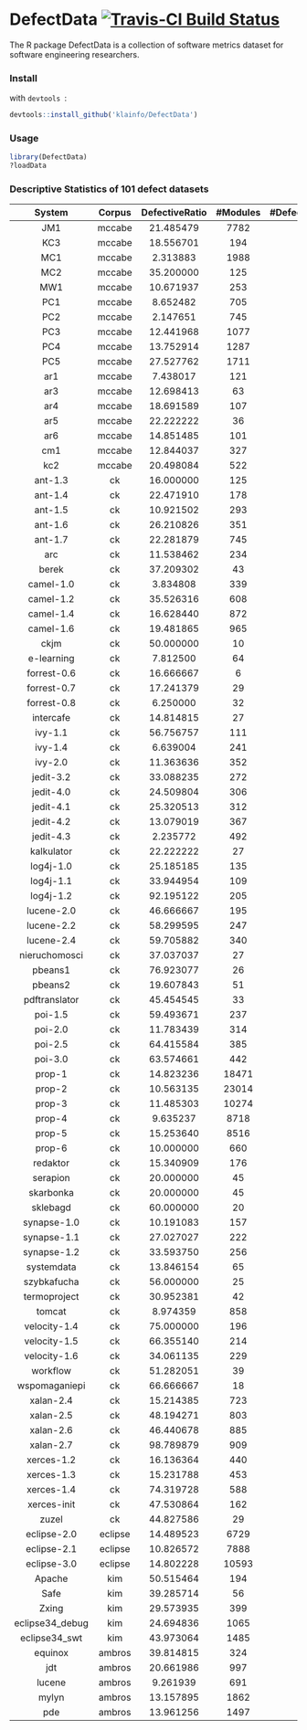 DefectData [![Travis-CI Build Status](https://travis-ci.org/klainfo/DefectData.png?branch=master)](https://travis-ci.org/klainfo/DefectData)
=================
The R package DefectData is a collection of software metrics dataset for software engineering researchers.


### Install
with `devtools `:
```r
devtools::install_github('klainfo/DefectData')
```
### Usage
```r
library(DefectData)
?loadData
```

### Descriptive Statistics of 101 defect datasets

|          System |  Corpus | DefectiveRatio | #Modules | #DefectiveModules | #Predictors |         EPV |
|:---------------:|:-------:|:--------------:|:-------:|:---------:|:----------:|:-----------:|
|             JM1 |  mccabe |      21.485479 |    7782 |      1672 |         21 |  79.6190476 |
|             KC3 |  mccabe |      18.556701 |     194 |        36 |         39 |   0.9230769 |
|             MC1 |  mccabe |       2.313883 |    1988 |        46 |         38 |   1.2105263 |
|             MC2 |  mccabe |      35.200000 |     125 |        44 |         39 |   1.1282051 |
|             MW1 |  mccabe |      10.671937 |     253 |        27 |         37 |   0.7297297 |
|             PC1 |  mccabe |       8.652482 |     705 |        61 |         37 |   1.6486486 |
|             PC2 |  mccabe |       2.147651 |     745 |        16 |         36 |   0.4444444 |
|             PC3 |  mccabe |      12.441968 |    1077 |       134 |         37 |   3.6216216 |
|             PC4 |  mccabe |      13.752914 |    1287 |       177 |         37 |   4.7837838 |
|             PC5 |  mccabe |      27.527762 |    1711 |       471 |         38 |  12.3947368 |
|             ar1 |  mccabe |       7.438017 |     121 |         9 |         29 |   0.3103448 |
|             ar3 |  mccabe |      12.698413 |      63 |         8 |         29 |   0.2758621 |
|             ar4 |  mccabe |      18.691589 |     107 |        20 |         29 |   0.6896552 |
|             ar5 |  mccabe |      22.222222 |      36 |         8 |         29 |   0.2758621 |
|             ar6 |  mccabe |      14.851485 |     101 |        15 |         29 |   0.5172414 |
|             cm1 |  mccabe |      12.844037 |     327 |        42 |         37 |   1.1351351 |
|             kc2 |  mccabe |      20.498084 |     522 |       107 |         21 |   5.0952381 |
|         ant-1.3 |      ck |      16.000000 |     125 |        20 |         20 |   1.0000000 |
|         ant-1.4 |      ck |      22.471910 |     178 |        40 |         20 |   2.0000000 |
|         ant-1.5 |      ck |      10.921502 |     293 |        32 |         20 |   1.6000000 |
|         ant-1.6 |      ck |      26.210826 |     351 |        92 |         20 |   4.6000000 |
|         ant-1.7 |      ck |      22.281879 |     745 |       166 |         20 |   8.3000000 |
|             arc |      ck |      11.538462 |     234 |        27 |         20 |   1.3500000 |
|           berek |      ck |      37.209302 |      43 |        16 |         20 |   0.8000000 |
|       camel-1.0 |      ck |       3.834808 |     339 |        13 |         20 |   0.6500000 |
|       camel-1.2 |      ck |      35.526316 |     608 |       216 |         20 |  10.8000000 |
|       camel-1.4 |      ck |      16.628440 |     872 |       145 |         20 |   7.2500000 |
|       camel-1.6 |      ck |      19.481865 |     965 |       188 |         20 |   9.4000000 |
|            ckjm |      ck |      50.000000 |      10 |         5 |         20 |   0.2500000 |
|      e-learning |      ck |       7.812500 |      64 |         5 |         20 |   0.2500000 |
|     forrest-0.6 |      ck |      16.666667 |       6 |         1 |         20 |   0.0500000 |
|     forrest-0.7 |      ck |      17.241379 |      29 |         5 |         20 |   0.2500000 |
|     forrest-0.8 |      ck |       6.250000 |      32 |         2 |         20 |   0.1000000 |
|       intercafe |      ck |      14.814815 |      27 |         4 |         20 |   0.2000000 |
|         ivy-1.1 |      ck |      56.756757 |     111 |        63 |         20 |   3.1500000 |
|         ivy-1.4 |      ck |       6.639004 |     241 |        16 |         20 |   0.8000000 |
|         ivy-2.0 |      ck |      11.363636 |     352 |        40 |         20 |   2.0000000 |
|       jedit-3.2 |      ck |      33.088235 |     272 |        90 |         20 |   4.5000000 |
|       jedit-4.0 |      ck |      24.509804 |     306 |        75 |         20 |   3.7500000 |
|       jedit-4.1 |      ck |      25.320513 |     312 |        79 |         20 |   3.9500000 |
|       jedit-4.2 |      ck |      13.079019 |     367 |        48 |         20 |   2.4000000 |
|       jedit-4.3 |      ck |       2.235772 |     492 |        11 |         20 |   0.5500000 |
|      kalkulator |      ck |      22.222222 |      27 |         6 |         20 |   0.3000000 |
|       log4j-1.0 |      ck |      25.185185 |     135 |        34 |         20 |   1.7000000 |
|       log4j-1.1 |      ck |      33.944954 |     109 |        37 |         20 |   1.8500000 |
|       log4j-1.2 |      ck |      92.195122 |     205 |       189 |         20 |   9.4500000 |
|      lucene-2.0 |      ck |      46.666667 |     195 |        91 |         20 |   4.5500000 |
|      lucene-2.2 |      ck |      58.299595 |     247 |       144 |         20 |   7.2000000 |
|      lucene-2.4 |      ck |      59.705882 |     340 |       203 |         20 |  10.1500000 |
|   nieruchomosci |      ck |      37.037037 |      27 |        10 |         20 |   0.5000000 |
|         pbeans1 |      ck |      76.923077 |      26 |        20 |         20 |   1.0000000 |
|         pbeans2 |      ck |      19.607843 |      51 |        10 |         20 |   0.5000000 |
|   pdftranslator |      ck |      45.454545 |      33 |        15 |         20 |   0.7500000 |
|         poi-1.5 |      ck |      59.493671 |     237 |       141 |         20 |   7.0500000 |
|         poi-2.0 |      ck |      11.783439 |     314 |        37 |         20 |   1.8500000 |
|         poi-2.5 |      ck |      64.415584 |     385 |       248 |         20 |  12.4000000 |
|         poi-3.0 |      ck |      63.574661 |     442 |       281 |         20 |  14.0500000 |
|          prop-1 |      ck |      14.823236 |   18471 |      2738 |         20 | 136.9000000 |
|          prop-2 |      ck |      10.563135 |   23014 |      2431 |         20 | 121.5500000 |
|          prop-3 |      ck |      11.485303 |   10274 |      1180 |         20 |  59.0000000 |
|          prop-4 |      ck |       9.635237 |    8718 |       840 |         20 |  42.0000000 |
|          prop-5 |      ck |      15.253640 |    8516 |      1299 |         20 |  64.9500000 |
|          prop-6 |      ck |      10.000000 |     660 |        66 |         20 |   3.3000000 |
|        redaktor |      ck |      15.340909 |     176 |        27 |         20 |   1.3500000 |
|        serapion |      ck |      20.000000 |      45 |         9 |         20 |   0.4500000 |
|       skarbonka |      ck |      20.000000 |      45 |         9 |         20 |   0.4500000 |
|        sklebagd |      ck |      60.000000 |      20 |        12 |         20 |   0.6000000 |
|     synapse-1.0 |      ck |      10.191083 |     157 |        16 |         20 |   0.8000000 |
|     synapse-1.1 |      ck |      27.027027 |     222 |        60 |         20 |   3.0000000 |
|     synapse-1.2 |      ck |      33.593750 |     256 |        86 |         20 |   4.3000000 |
|      systemdata |      ck |      13.846154 |      65 |         9 |         20 |   0.4500000 |
|     szybkafucha |      ck |      56.000000 |      25 |        14 |         20 |   0.7000000 |
|    termoproject |      ck |      30.952381 |      42 |        13 |         20 |   0.6500000 |
|          tomcat |      ck |       8.974359 |     858 |        77 |         20 |   3.8500000 |
|    velocity-1.4 |      ck |      75.000000 |     196 |       147 |         20 |   7.3500000 |
|    velocity-1.5 |      ck |      66.355140 |     214 |       142 |         20 |   7.1000000 |
|    velocity-1.6 |      ck |      34.061135 |     229 |        78 |         20 |   3.9000000 |
|        workflow |      ck |      51.282051 |      39 |        20 |         20 |   1.0000000 |
|   wspomaganiepi |      ck |      66.666667 |      18 |        12 |         20 |   0.6000000 |
|       xalan-2.4 |      ck |      15.214385 |     723 |       110 |         20 |   5.5000000 |
|       xalan-2.5 |      ck |      48.194271 |     803 |       387 |         20 |  19.3500000 |
|       xalan-2.6 |      ck |      46.440678 |     885 |       411 |         20 |  20.5500000 |
|       xalan-2.7 |      ck |      98.789879 |     909 |       898 |         20 |  44.9000000 |
|      xerces-1.2 |      ck |      16.136364 |     440 |        71 |         20 |   3.5500000 |
|      xerces-1.3 |      ck |      15.231788 |     453 |        69 |         20 |   3.4500000 |
|      xerces-1.4 |      ck |      74.319728 |     588 |       437 |         20 |  21.8500000 |
|     xerces-init |      ck |      47.530864 |     162 |        77 |         20 |   3.8500000 |
|           zuzel |      ck |      44.827586 |      29 |        13 |         20 |   0.6500000 |
|     eclipse-2.0 | eclipse |      14.489523 |    6729 |       975 |         32 |  30.4687500 |
|     eclipse-2.1 | eclipse |      10.826572 |    7888 |       854 |         32 |  26.6875000 |
|     eclipse-3.0 | eclipse |      14.802228 |   10593 |      1568 |         32 |  49.0000000 |
|          Apache |     kim |      50.515464 |     194 |        98 |         26 |   3.7692308 |
|            Safe |     kim |      39.285714 |      56 |        22 |         26 |   0.8461538 |
|           Zxing |     kim |      29.573935 |     399 |       118 |         26 |   4.5384615 |
| eclipse34_debug |     kim |      24.694836 |    1065 |       263 |         17 |  15.4705882 |
|   eclipse34_swt |     kim |      43.973064 |    1485 |       653 |         17 |  38.4117647 |
|         equinox |  ambros |      39.814815 |     324 |       129 |         15 |   8.6000000 |
|             jdt |  ambros |      20.661986 |     997 |       206 |         15 |  13.7333333 |
|          lucene |  ambros |       9.261939 |     691 |        64 |         15 |   4.2666667 |
|           mylyn |  ambros |      13.157895 |    1862 |       245 |         15 |  16.3333333 |
|             pde |  ambros |      13.961256 |    1497 |       209 |         15 |   13.9333333| 
